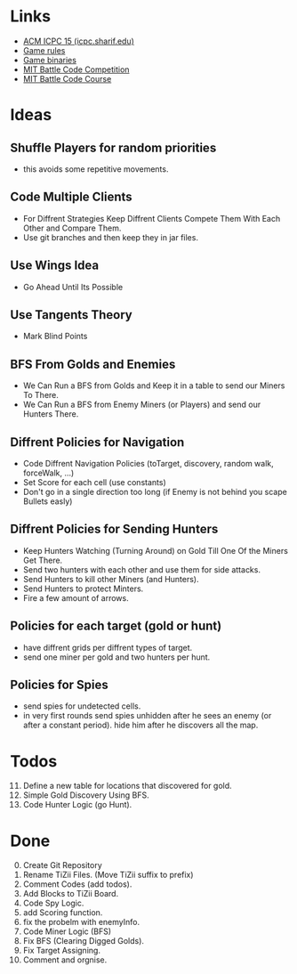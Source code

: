 # Links

* [ACM ICPC 15 (icpc.sharif.edu)](http://icpc.sharif.edu/acmicpc15/)
* [Game rules](http://acmwiki.ir/%D9%85%D8%B3%D8%A7%D8%A8%D9%82%D9%87%E2%80%8C%DB%8C_%DA%86%D8%A7%D9%84%D8%B4%DB%8C/%DB%B1%DB%B3%DB%B9%DB%B4/%D9%81%D9%87%D8%B1%D8%B3%D8%AA)
* [Game binaries](https://www.dropbox.com/s/gixn0aj77q5fgps/Version1.rar?dl=0)
* [MIT Battle Code Competition](https://www.battlecode.org/)
* [MIT Battle Code Course](http://ocw.mit.edu/courses/electrical-engineering-and-computer-science/6-370-the-battlecode-programming-competition-january-iap-2013/)

# Ideas

## Shuffle Players for random priorities
* this avoids some repetitive movements.
## Code Multiple Clients
* For Diffrent Strategies Keep Diffrent Clients Compete Them With Each Other and Compare Them.
* Use git branches and then keep they in jar files.

## Use Wings Idea
* Go Ahead Until Its Possible

## Use Tangents Theory
* Mark Blind Points

## BFS From Golds and Enemies
* We Can Run a BFS from Golds and Keep it in a table to send our Miners To There.
* We Can Run a BFS from Enemy Miners (or Players) and send our Hunters There.

## Diffrent Policies for Navigation
* Code Diffrent Navigation Policies (toTarget, discovery, random walk, forceWalk, ...)
* Set Score for each cell (use constants)
* Don't go in a single direction too long (if Enemy is not behind you scape Bullets easly)


## Diffrent Policies for Sending Hunters
* Keep Hunters Watching (Turning Around) on Gold Till One Of the Miners Get There.
* Send two hunters with each other and use them for side attacks.
* Send Hunters to kill other Miners (and Hunters).
* Send Hunters to protect Minters.
* Fire a few amount of arrows.

## Policies for each target (gold or hunt)
* have diffrent grids per diffrent types of target.
* send one miner per gold and two hunters per hunt.

## Policies for Spies
* send spies for undetected cells.
* in very first rounds send spies unhidden after he sees an enemy (or after a constant period). hide him after he discovers all the map.

# Todos
11. Define a new table for locations that discovered for gold.
12. Simple Gold Discovery Using BFS.
13. Code Hunter Logic (go Hunt).

# Done
00. Create Git Repository
01. Rename TiZii Files. (Move TiZii suffix to prefix)
02. Comment Codes (add todos).
03. Add Blocks to TiZii Board.
04. Code Spy Logic.
05. add Scoring function.
06. fix the probelm with enemyInfo.
07. Code Miner Logic (BFS)
08. Fix BFS (Clearing Digged Golds).
09. Fix Target Assigning.
10. Comment and orgnise.
